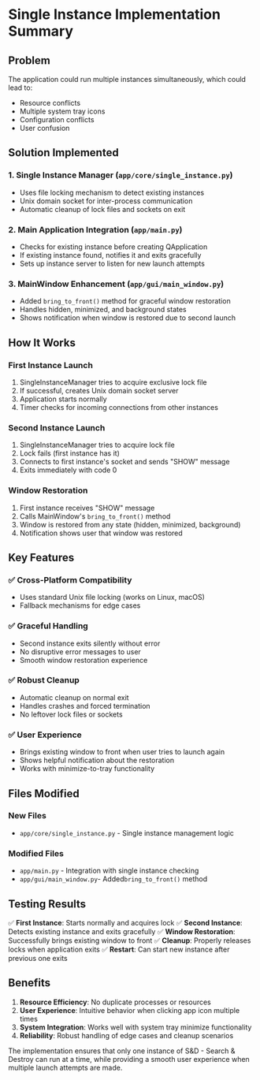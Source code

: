 # Single Instance Implementation Summary

## Problem

The application could run multiple instances simultaneously, which could lead to:

- Resource conflicts
- Multiple system tray icons
- Configuration conflicts
- User confusion

## Solution Implemented

### 1. Single Instance Manager (`app/core/single_instance.py`)

- Uses file locking mechanism to detect existing instances
- Unix domain socket for inter-process communication
- Automatic cleanup of lock files and sockets on exit

### 2. Main Application Integration (`app/main.py`)

- Checks for existing instance before creating QApplication
- If existing instance found, notifies it and exits gracefully
- Sets up instance server to listen for new launch attempts

### 3. MainWindow Enhancement (`app/gui/main_window.py`)

- Added `bring_to_front()` method for graceful window restoration
- Handles hidden, minimized, and background states
- Shows notification when window is restored due to second launch

## How It Works

### First Instance Launch

1. SingleInstanceManager tries to acquire exclusive lock file
2. If successful, creates Unix domain socket server
3. Application starts normally
4. Timer checks for incoming connections from other instances

### Second Instance Launch

1. SingleInstanceManager tries to acquire lock file
2. Lock fails (first instance has it)
3. Connects to first instance's socket and sends "SHOW" message
4. Exits immediately with code 0

### Window Restoration

1. First instance receives "SHOW" message
2. Calls MainWindow's `bring_to_front()` method
3. Window is restored from any state (hidden, minimized, background)
4. Notification shows user that window was restored

## Key Features

### ✅ Cross-Platform Compatibility

- Uses standard Unix file locking (works on Linux, macOS)
- Fallback mechanisms for edge cases

### ✅ Graceful Handling

- Second instance exits silently without error
- No disruptive error messages to user
- Smooth window restoration experience

### ✅ Robust Cleanup

- Automatic cleanup on normal exit
- Handles crashes and forced termination
- No leftover lock files or sockets

### ✅ User Experience

- Brings existing window to front when user tries to launch again
- Shows helpful notification about the restoration
- Works with minimize-to-tray functionality

## Files Modified

### New Files

- `app/core/single_instance.py` - Single instance management logic

### Modified Files

- `app/main.py` - Integration with single instance checking
- `app/gui/main_window.py`- Added`bring_to_front()` method

## Testing Results

✅ **First Instance**: Starts normally and acquires lock ✅ **Second Instance**: Detects existing
instance and exits gracefully ✅ **Window Restoration**: Successfully brings existing window to
front ✅ **Cleanup**: Properly releases locks when application exits ✅ **Restart**: Can start new
instance after previous one exits

## Benefits

1. **Resource Efficiency**: No duplicate processes or resources
2. **User Experience**: Intuitive behavior when clicking app icon multiple times
3. **System Integration**: Works well with system tray minimize functionality
4. **Reliability**: Robust handling of edge cases and cleanup scenarios

The implementation ensures that only one instance of S&D - Search & Destroy can run at a time, while
providing a smooth user experience when multiple launch attempts are made.
